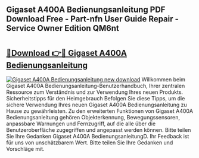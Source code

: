 ## Gigaset A400A Bedienungsanleitung PDF Download Free - Part-nfn User Guide Repair - Service Owner Edition QM6nt

# <h2><a href="http://df1bfb7.blite.top/?on=Gigaset+A400A+Bedienungsanleitung">🔗Download 👉🔴 Gigaset A400A Bedienungsanleitung</a></h2>

[![Gigaset A400A Bedienungsanleitung new download](https://i.imgur.com/lujVjoI.png)](http://df1bfb7.blite.top/?on=Gigaset+A400A+Bedienungsanleitung)
Willkommen beim Gigaset A400A Bedienungsanleitung-Benutzerhandbuch, Ihrer zentralen Ressource zum Verständnis und zur Verwendung Ihres neuen Produkts. Sicherheitstipps für den Heimgebrauch Befolgen Sie diese Tipps, um die sichere Verwendung Ihres neuen Gigaset A400A Bedienungsanleitung zu Hause zu gewährleisten. Zu den erweiterten Funktionen von Gigaset A400A Bedienungsanleitung gehören Objekterkennung, Bewegungssensoren, anpassbare Warnungen und Fernzugriff, auf die alle über die Benutzeroberfläche zugegriffen und angepasst werden können. Bitte teilen Sie Ihre Gedanken Gigaset A400A BedienungsanleitungD. Ihr Feedback ist für uns von unschätzbarem Wert. Bitte teilen Sie Ihre Gedanken und Vorschläge mit.

